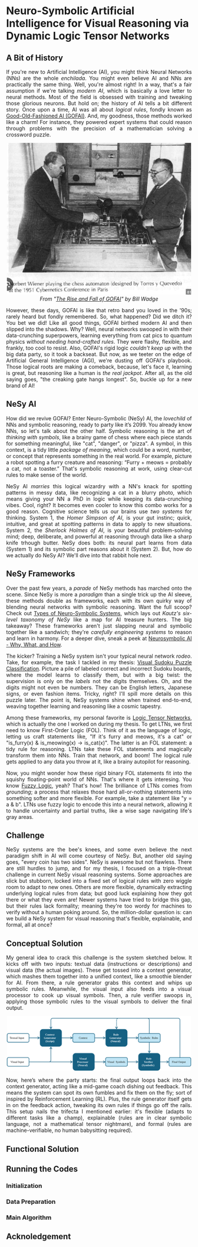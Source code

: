 # Neuro-Symbolic Artificial Intelligence for Visual Reasoning via Dynamic Logic Tensor Networks

## A Bit of History

<p align="justify">
 If you're new to Artificial Intelligence (AI), you might think Neural Networks (NNs) are the whole <i>enchilada</i>. You might even believe AI and NNs are practically the same thing. Well, you're almost right! In a way, that's a fair assumption if we're talking <i>modern AI</i>, which is basically a love letter to neural methods. Most of the field is obsessed with training and tweaking those glorious neurons. But hold on; the history of AI tells a bit different story. Once upon a time, AI was all about <i>logical rules</i>, fondly known as <a href="https://en.wikipedia.org/wiki/GOFAI">Good-Old-Fashioned AI (GOFAI)</a>. And, my goodness, those methods worked like a charm! For instance, they powered expert systems that could reason through problems with the precision of a mathematician solving a crossword puzzle.
</p>

<p align="center">
 <img src="readme_files/gofai.webp" width="500px">
 <br>
 <i>From "<a href="https://billwadge.com/2024/02/12/the-rise-and-fall-of-gofai/">The Rise and Fall of GOFAI</a>" by Bill Wadge</i>
</p>

<p align="justify">
 However, these days, GOFAI is like that retro band you loved in the '90s; rarely heard but fondly remembered. So, what happened? Did we ditch it? You bet we did! Like all good things, GOFAI birthed modern AI and then slipped into the shadows. Why? Well, neural networks swooped in with their data-crunching superpowers, learning everything from cat pics to quantum physics <i>without needing hand-crafted rules</i>. They were flashy, flexible, and frankly, too cool to resist. Also, GOFAI's rigid logic <i>couldn't keep up</i> with the big data party, so it took a backseat. But now, as we teeter on the edge of Artificial General Intelligence (AGI), we're dusting off GOFAI's playbook. Those logical roots are making a comeback, because, let's face it, learning is great, but reasoning like a human is <i>the real jackpot</i>. After all, as the old saying goes, "the creaking gate hangs longest". So, buckle up for a new brand of AI!
</p>

## NeSy AI

<p align="justify">
 How did we revive GOFAI? Enter Neuro-Symbolic (NeSy) AI, the <i>lovechild</i> of NNs and symbolic reasoning, ready to party like it’s 2099. You already know NNs, so let's talk about the other half. Symbolic reasoning is the art of <i>thinking with symbols</i>, like a brainy game of chess where each piece stands for something meaningful, like "cat", "danger", or "pizza". A symbol, in this context, is a tidy little <i>package of meaning</i>, which could be a word, number, or concept that represents something in the real world. For example, picture a robot spotting a furry creature and reasoning: “Furry + meows = probably a cat, not a toaster.” That's symbolic reasoning at work, using clear-cut rules to make sense of the world.
</p>

<p align="justify">
 NeSy AI <i>marries</i> this logical wizardry with a NN's knack for spotting patterns in messy data, like recognizing a cat in a blurry photo, which means giving your NN a PhD in logic while keeping its data-crunching vibes. Cool, right? It becomes even cooler to know this combo works for a good reason. Cognitive science tells us our brains use <i>two systems</i> for thinking. System 1, the <i>Homer Simpson of AI</i>, is your gut instinc; quick, intuitive, and great at spotting patterns in data to apply to new situations. System 2, the <i>Sherlock Holmes of AI</i>, is your beautiful problem-solving mind; deep, deliberate, and powerful at reasoning through data like a sharp knife trhough butter. NeSy does both: its neural part learns from data (System 1) and its symbolic part reasons about it (System 2). But, how do we actually do NeSy AI? We'll dive into that rabbit hole next.
</p>

## NeSy Frameworks

<p align="justify">
 Over the past few years, a <i>parade</i> of NeSy methods has marched onto the scene. Since NeSy is more a <i>paradigm</i> than a single trick up the AI sleeve, these methods double as frameworks, each with its own quirky way of blending neural networks with symbolic reasoning. Want the full scoop? Check out <a href="https://harshakokel.com/posts/neurosymbolic-systems/">Types of Neuro-Symbolic Systems</a>, which lays out <i>Kautz's six-level taxonomy of NeSy</i> like a map for AI treasure hunters. The big takeaway? These frameworks aren't just slapping neural and symbolic together like a sandwich; they're <i>carefully engineering systems</i> to reason and learn in harmony. For a deeper dive, sneak a peek at <a href="https://arxiv.org/abs/2305.00813">Neurosymbolic AI - Why, What, and How</a>.
</p>

<p align="justify">
 The kicker? Training a NeSy system isn't your typical neural network <i>rodeo</i>. Take, for example, the task I tackled in my thesis: <a href="https://par.nsf.gov/servlets/purl/10440135">Visual Sudoku Puzzle Classification</a>. Picture a pile of labeled correct and incorrect Sudoku boards, where the model learns to classify them, but with a big twist: the supervision is only on the <i>labels</i> not the digits themselves. Oh, and the digits might not even be numbers. They can be English letters, Japanese signs, or even fashion items. Tricky, right? I'll spill more details on this puzzle later. The point is, NeSy systems shine when trained end-to-end, weaving together learning and reasoning like a cosmic tapestry.
</p>

<p align="justify">
 Among these frameworks, my personal favorite is <a href="https://arxiv.org/abs/2012.13635">Logic Tensor Networks</a>, which is actually the one I worked on during my thesis. To get LTNs, we first need to know First-Order Logic (FOL). Think of it as the language of logic, letting us craft statements like, "If it's furry and meows, it's a cat" or "is_furry(x) & is_meowing(x) → is_cat(x)". The latter is an FOL statement: a tidy rule for reasoning. LTNs take these FOL statements and magically transform them into NNs. Train that network, and boom! The logical rule gets applied to any data you throw at it, like a brainy autopilot for reasoning.
</p>

<p align="justify">
 Now, you might wonder how these rigid binary FOL statements fit into the squishy floating-point world of NNs. That's where it gets interesing. You know <a href="https://en.wikipedia.org/wiki/Fuzzy_logic">Fuzzy Logic</a>, yeah? That's how! The brilliance of LTNs comes from <i>grounding</i>; a process that relaxes those hard all-or-nothing statements into something softer and more flexible. For example, take a statement like "y = a & b". LTNs use fuzzy logic to encode this into a neural network, allowing it to handle uncertainty and partial truths, like a wise sage navigating life's gray areas.
</p>

## Challenge

<p align="justify">
 NeSy systems are the bee's knees, and some even believe the next paradigm shift in AI will come courtesy of NeSy. But, another old saying goes, "every coin has two sides". NeSy is awesome but not flawless. There are still hurdles to jump, and for my thesis, I focused on a triple-threat challenge in current NeSy visual reasoning systems. Some approaches are slick but stubborn, locked into a fixed set of logical rules with zero wiggle room to adapt to new ones. Others are more flexible, dynamically extracting underlying logical rules from data; but good luck explaining how they got there or what they even are! Newer systems have tried to bridge this gap, but their rules lack formality; meaning they're too wordy for machines to verify without a human poking around. So, the million-dollar question is: can we build a NeSy system for visual reasoning that's flexible, explainable, and formal, all at once?
</p>

## Conceptual Solution

<p align="justify">
 My general idea to crack this challenge is the system sketched below. It kicks off with two inputs: textual data (instructions or descriptions) and visual data (the actual images). These get tossed into a context generator, which mashes them together into a unified context, like a smoothie blender for AI. From there, a rule generator grabs this context and whips up symbolic rules. Meanwhile, the visual input also feeds into a visual processor to cook up visual symbols. Then, a rule verifier swoops in, applying those symbolic rules to the visual symbols to deliver the final output.
</p>

<p align="center">
 <img src="readme_files/conceptual.svg" width="500px">
</p>

<p align="justify">
 Now, here’s where the party starts: the final output loops back into the context generator, acting like a mid-game coach dishing out feedback. This means the system can spot its own fumbles and fix them on the fly; sort of inspired by Reinforcement Learning (RL). Plus, the rule generator itself gets in on the feedback action, tweaking its own rules if things go off the rails. This setup nails the trifecta I mentioned earlier: it's flexible (adapts to different tasks like a champ), explainable (rules are in clear symbolic language, not a mathematical tensor nightmare), and formal (rules are machine-verifiable, no human babysitting required).
</p>

## Functional Solution

## Running the Codes

### Initialization

### Data Preparation

### Main Algorithm

## Acknoledgement

